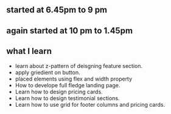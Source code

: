 ## started at 6.45pm to 9 pm

## again started at 10 pm to 1.45pm

## what I learn

- learn about z-pattern of deisgning feature section.
- apply griedient on button.
- placed elements using flex and width property
- How to develope full fledge landing page.
- Learn how to design pricing cards.
- Learn how to design testimonial sections.
- Learn how to use grid for footer columns and pricing cards.
